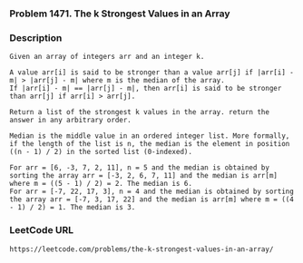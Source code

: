 ### Problem 1471. The k Strongest Values in an Array

### Description
    Given an array of integers arr and an integer k.
    
    A value arr[i] is said to be stronger than a value arr[j] if |arr[i] - m| > |arr[j] - m| where m is the median of the array.
    If |arr[i] - m| == |arr[j] - m|, then arr[i] is said to be stronger than arr[j] if arr[i] > arr[j].
    
    Return a list of the strongest k values in the array. return the answer in any arbitrary order.
    
    Median is the middle value in an ordered integer list. More formally, if the length of the list is n, the median is the element in position ((n - 1) / 2) in the sorted list (0-indexed).
    
    For arr = [6, -3, 7, 2, 11], n = 5 and the median is obtained by sorting the array arr = [-3, 2, 6, 7, 11] and the median is arr[m] where m = ((5 - 1) / 2) = 2. The median is 6.
    For arr = [-7, 22, 17, 3], n = 4 and the median is obtained by sorting the array arr = [-7, 3, 17, 22] and the median is arr[m] where m = ((4 - 1) / 2) = 1. The median is 3.
     
    
### LeetCode URL
    https://leetcode.com/problems/the-k-strongest-values-in-an-array/

